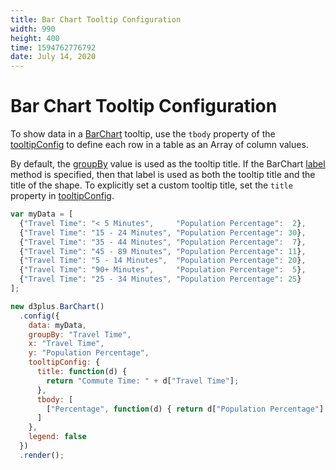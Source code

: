 ```yaml
---
title: Bar Chart Tooltip Configuration
width: 990
height: 400
time: 1594762776792
date: July 14, 2020
---
```


# Bar Chart Tooltip Configuration

To show data in a [BarChart](http://d3plus.org/docs/#BarChart) tooltip, use the `tbody` property of the [tooltipConfig](http://d3plus.org/docs/#Viz.tooltipConfig) to define each row in a table as an Array of column values.

By default, the [groupBy](http://d3plus.org/docs/#Viz.groupBy) value is used as the tooltip title. If the BarChart [label](http://d3plus.org/docs/#Viz.label) method is specified, then that label is used as both the tooltip title and the title of the shape. To explicitly set a custom tooltip title, set the `title` property in [tooltipConfig](http://d3plus.org/docs/#Viz.tooltipConfig).

```js
var myData = [
  {"Travel Time": "< 5 Minutes",     "Population Percentage":  2},
  {"Travel Time": "15 - 24 Minutes", "Population Percentage": 30},
  {"Travel Time": "35 - 44 Minutes", "Population Percentage":  7},
  {"Travel Time": "45 - 89 Minutes", "Population Percentage": 11},
  {"Travel Time": "5 - 14 Minutes",  "Population Percentage": 20},
  {"Travel Time": "90+ Minutes",     "Population Percentage":  5},
  {"Travel Time": "25 - 34 Minutes", "Population Percentage": 25}
];

new d3plus.BarChart()
  .config({
    data: myData,
    groupBy: "Travel Time",
    x: "Travel Time",
    y: "Population Percentage",
    tooltipConfig: {
      title: function(d) {
        return "Commute Time: " + d["Travel Time"];
      },
      tbody: [
        ["Percentage", function(d) { return d["Population Percentage"] + "%" }]
      ]
    },
    legend: false
  })
  .render();
```
